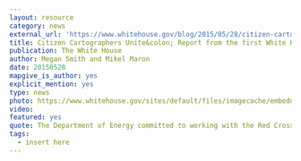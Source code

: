 ```yaml
---
layout: resource
category: news
external_url: 'https://www.whitehouse.gov/blog/2015/05/28/citizen-cartographers-unite-report-first-white-house-mapathon'
title: Citizen Cartographers Unite&colon; Report from the first White House Mapathon
publication: The White House
author: Megan Smith and Mikel Maron
date: 20150528
mapgive_is_author: yes
explicit_mention: yes
type: news
photo: https://www.whitehouse.gov/sites/default/files/imagecache/embedded_img_small/image/image_file/benson_wilder.jpg?itok=WxW9yuWi
video:
featured: yes
quote: The Department of Energy committed to working with the Red Cross to continue open mapping national power outage information with the goal of having complete data for the entire country
tags:
  - insert here
---
```

